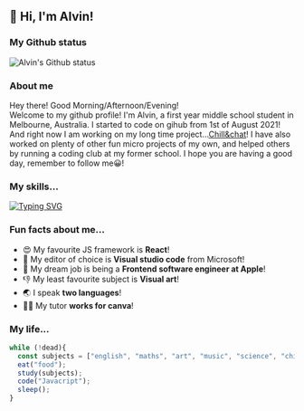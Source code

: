 ## 👋 Hi, I'm Alvin!
### My Github status
![Alvin's Github status](https://github-readme-stats.vercel.app/api?username=cheng-alvin)

### About me
Hey there! Good Morning/Afternoon/Evening!<br/>
Welcome to my github profile! I'm Alvin, a first year middle school student in Melbourne, Australia. I started to code on gihub from 1st of August 2021! And right now I am working on my long time project...[Chill&chat](https://github.com/chillandchat)! I have also worked on plenty of other fun micro projects of my own, and helped others by running a coding club at my former school. 
I hope you are having a good day, remember to follow me😀! 
### My skills...
[![Typing SVG](https://readme-typing-svg.herokuapp.com?lines=Javascript;ReactJS;React+native;HTML;CSS;Express;MongoDB;NodeJS;Yarn)](https://git.io/typing-svg)

### Fun facts about me...
- 😍 My favourite JS framework is **React**!
- 📝 My editor of choice is **Visual studio code** from Microsoft!
- 💭 My dream job is being a **Frontend software engineer at Apple**!
- 👎 My least favourite subject is **Visual art**!
- 🌏 I speak **two languages**!
- 👩‍💻 My tutor **works for canva**!

### My life...
```js
while (!dead){
  const subjects = ["english", "maths", "art", "music", "science", "chinese"]
  eat("food");
  study(subjects);
  code("Javacript");
  sleep();
}
```
